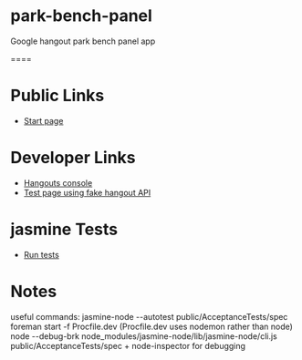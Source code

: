 park-bench-panel
================

Google hangout park bench panel app

====

Public Links
============

* [Start page](https://plus.google.com/hangouts/_?gid=727799527310)

Developer Links
============

* [Hangouts console](https://code.google.com/apis/console/b/0/#project:727799527310)
* [Test page using fake hangout API](http://damp-tor-3817.herokuapp.com/dummy-pbp)

jasmine Tests
=============

* [Run tests](http://damp-tor-3817.herokuapp.com/AcceptanceTests/SpecRunner.html)

Notes
=====

useful commands:
jasmine-node --autotest public/AcceptanceTests/spec
foreman start -f Procfile.dev (Procfile.dev uses nodemon rather than node)
node --debug-brk node_modules/jasmine-node/lib/jasmine-node/cli.js public/AcceptanceTests/spec + node-inspector for debugging
